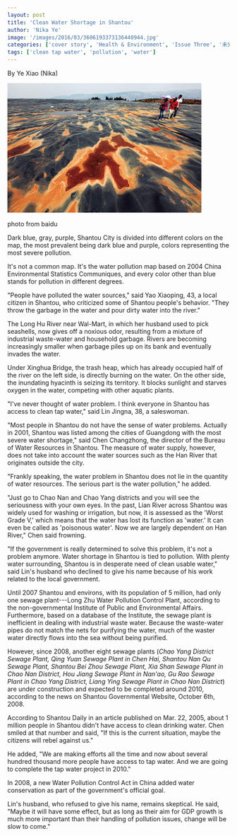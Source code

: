 ```yaml
---
layout: post
title: 'Clean Water Shortage in Shantou'
author: 'Nika Ye'
image: '/images/2016/03/3606193373136440944.jpg'
categories: ['cover story', 'Health & Environment', 'Issue Three', '未分类']
tags: ['clean tap water', 'pollution', 'water']
---
```


By Ye Xiao (Nika)

[![water pollution](/images/2016/03/3606193373136440944.jpg)](http://image.baidu.com/search/detail?ct=503316480&z=0&ipn=d&word=%E6%B1%95%E5%A4%B4%E6%B0%B4%E6%B1%A1%E6%9F%93&step_word=&pn=27&spn=0&di=179128026880&pi=&rn=1&tn=baiduimagedetail&is=&istype=0&ie=utf-8&oe=utf-8&in=&cl=2&lm=-1&st=undefined&cs=1442055308%2C3703411043&os=4065881226%2C177708262&simid=3469050956%2C454585772&adpicid=0&ln=939&fr=&fmq=1456842491329_R&ic=undefined&s=undefined&se=&sme=&tab=0&width=&height=&face=undefined&ist=&jit=&cg=&bdtype=0&objurl=http%3A%2F%2Fi3.cqnews.net%2Fnews%2Fattachement%2Fjpg%2Fsite82%2F2011-02-23%2F3606193373136440944.jpg&fromurl=ippr_z2C%24qAzdH3FAzdH3Fgjof_z%26e3Bvqgjof_z%26e3BgjpAzdH3Fip4sAzdH3Fda88-adAzdH3FdnAzdH3Fv5gpjgp_c009888_z%26e3Bip4&gsm=0)

photo from baidu

Dark blue, gray, purple, Shantou City is divided into different colors on the map, the most prevalent being dark blue and purple, colors representing the most severe pollution.

It's not a common map. It's the water pollution map based on 2004 China Environmental Statistics Communiques, and every color other than blue stands for pollution in different degrees.

"People have polluted the water sources," said Yao Xiaoping, 43, a local citizen in Shantou, who criticized some of Shantou people's behavior. "They throw the garbage in the water and pour dirty water into the river."

The Long Hu River near Wal-Mart, in which her husband used to pick seashells, now gives off a noxious odor, resulting from a mixture of industrial waste-water and household garbage. Rivers are becoming increasingly smaller when garbage piles up on its bank and eventually invades the water.

Under Xinghua Bridge, the trash heap, which has already occupied half of the river on the left side, is directly burning on the water. On the other side, the inundating hyacinth is seizing its territory. It blocks sunlight and starves oxygen in the water, competing with other aquatic plants.

"I've never thought of water problem. I think everyone in Shantou has access to clean tap water," said Lin Jingna, 38, a saleswoman.

"Most people in Shantou do not have the sense of water problems. Actually in 2001, Shantou was listed among the cities of Guangdong with the most severe water shortage," said Chen Changzhong, the director of the Bureau of Water Resources in Shantou. The measure of water supply, however, does not take into account the water sources such as the Han River that originates outside the city.

"Frankly speaking, the water problem in Shantou does not lie in the quantity of water resources. The serious part is the water pollution," he added.

"Just go to Chao Nan and Chao Yang districts and you will see the seriousness with your own eyes. In the past, Lian River across Shantou was widely used for washing or irrigation, but now, it is assessed as the 'Worst Grade V,' which means that the water has lost its function as 'water.' It can even be called as 'poisonous water'. Now we are largely dependent on Han River," Chen said frowning.

"If the government is really determined to solve this problem, it's not a problem anymore. Water shortage in Shantou is tied to pollution. With plenty water surrounding, Shantou is in desperate need of clean usable water," said Lin's husband who declined to give his name because of his work related to the local government.

Until 2007 Shantou and environs, with its population of 5 million, had only one sewage plant---Long Zhu Water Pollution Control Plant, according to the non-governmental Institute of Public and Environmental Affairs. Furthermore, based on a database of the Institute, the sewage plant is inefficient in dealing with industrial waste water. Because the waste-water pipes do not match the nets for purifying the water, much of the waster water directly flows into the sea without being purified.

However, since 2008, another eight sewage plants (_Chao Yang District Sewage Plant, Qing Yuan Sewage Plant in Chen Hai, Shantou Nan Qu Sewage Plant, Shantou Bei Zhou Sewage Plant, Xia Shan Sewage Plant in Chao Nan District, Hou Jiang Sewage Plant in Nan'ao, Gu Rao Sewage Plant in Chao Yang District, Liang Ying Sewage Plant in Chao Nan District_) are under construction and expected to be completed around 2010, according to the news on Shantou Governmental Website, October 6th, 2008.

According to Shantou Daily in an article published on Mar. 22, 2005, about 1 million people in Shantou didn't have access to clean drinking water. Chen smiled at that number and said, "If this is the current situation, maybe the citizens will rebel against us."

He added, "We are making efforts all the time and now about several hundred thousand more people have access to tap water. And we are going to complete the tap water project in 2010."

In 2008, a new Water Pollution Control Act in China added water conservation as part of the government's official goal.

Lin's husband, who refused to give his name, remains skeptical. He said, "Maybe it will have some effect, but as long as their aim for GDP growth is much more important than their handling of pollution issues, change will be slow to come."
